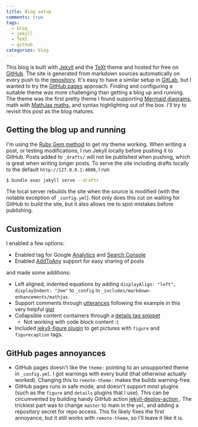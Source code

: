 ```yaml
---
title: Blog setup
comments: true
tags:
  - blog
  - jekyll
  - TeXt
  - github
categories: blog
---
```


This blog is built with [Jekyll](http://jekyllrb.com/) and the 
[TeXt](https://github.com/kitian616/jekyll-TeXt-theme) theme and 
hosted for free on [GitHub](https://github.com/). 
The site is generated from markdown sources automatically on every 
push to the [repository](https://github.com/thomasburgess/thomasburgess.github.io). 
It's easy to have a similar setup 
in [GitLab](https://gitlab.com), but I wanted to try the 
[GitHub pages](https://pages.github.com/) approach. Finding and configuring 
a suitable theme was more challenging than getting a blog up and running. 
The theme was the first pretty theme I found supporting 
[Mermaid diagrams](https://mermaid-js.github.io/mermaid/#/),
math with [MathJax maths](https://www.mathjax.org/), and syntax 
highlighting out of the box.  I'll try to revisit this post as the blog matures.

## Getting the blog up and running

I'm using the 
[Ruby Gem method](https://tianqi.name/jekyll-TeXt-theme/docs/en/quick-start#ruby-gem-method) 
to get my theme working. When writing a post, or testing modifications, 
I run Jekyll locally before pushing it to GitHub.
Posts added to `_drafts/` will not be published when pushing, 
which is great when writing longer posts.
To serve the site including drafts locally to the default 
`http://127.0.0.1:4000`, I run
```sh
$ bundle exec jekyll serve --drafts
```
The local server rebuilds the site when the source is modified 
(with the notable exception of `_config.yml`). Not only does this cut on 
waiting for GitHub to build the site, but it also allows me to spot 
mistakes before publishing.

## Customization

I enabled a few options:
* Enabled tag for Google [Analytics](https://analytics.google.com) and 
  [Search Console](https://search.google.com/search-console/about)
* Enabled [AddToAny](https://www.addtoany.com/) support for easy sharing of posts

and made some additions:
* Left aligned, indented equations by adding 
  `displayAlign: "left", displayIndent: "2em"` to 
  `_config` in `_includes/markdown-enhancements/mathjax`. 
* Support comments through [utterances](https://utteranc.es/) 
  following the example in this very helpful 
  [gist](https://gist.github.com/mwt/7b747b45d5e28e7a943490d7a3b8a4ff)
* Collapsible content containers through a 
  [details tag snippet](http://movb.de/jekyll-details-support.html)
    - Not working with code block content :(
* Included [jekyll-figure plugin](https://github.com/paulrobertlloyd/jekyll-figure) to get 
  pictures with `figure` and `figurecaption` tags.

## GitHub pages annoyances

* GitHub pages doesn't like the `theme:` pointing to an unsupported theme in 
  `_config.yml`. I got warnings with every build  (that otherwise actually 
  worked). Changing this to `remote-theme:` makes the builds warning-free.
* GitHub pages runs in safe mode, and doesn't support most plugins (such as 
  the `figure` and `details` plugins that I use). This can be circumvented by 
  building handy GitHub action 
  [jekyll-deploy-action ](https://github.com/jeffreytse/jekyll-deploy-action). 
  The trickiest part was to change `master` to main in the `yml`, and adding a 
  repository secret for repo access. This fix likely fixes the first annoyance,
  but it still works with `remote-theme`, so I'll leave it like it is.

